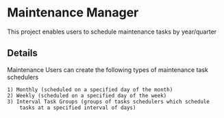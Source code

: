 # Maintenance Manager

This project enables users to schedule maintenance tasks by year/quarter

## Details

Maintenance Users can create the following types of maintenance task schedulers

```
1) Monthly (scheduled on a specified day of the month)
2) Weekly (scheduled on a specified day of the week)
3) Interval Task Groups (groups of tasks schedulers which schedule
    tasks at a specified interval of days)
```